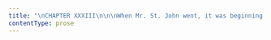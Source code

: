 ```yaml
---
title: "\nCHAPTER XXXIII\n\n\nWhen Mr. St. John went, it was beginning to snow; the whirling storm\ncontinued all night.\_ The next day a keen wind brought fresh and\nblinding falls; by twilight the valley was drifted up and almost\nimpassable.\_ I had closed my shutter, laid a mat to the door to prevent\nthe snow from blowing in under it, trimmed my fire, and after sitting\nnearly an hour on the hearth listening to the muffled fury of the\ntempest, I lit a candle, took down “Marmion,” and beginning—\n\n“Day set on Norham’s castled steep,\n And Tweed’s fair river broad and deep,\n \_\_ And Cheviot’s mountains lone;\n The massive towers, the donjon keep,\n The flanking walls that round them sweep,\n \_\_ In yellow lustre shone”—\n\n\nI soon forgot storm in music.\n\nI heard a noise: the wind, I thought, shook the door.\_ No; it was St.\nJohn Rivers, who, lifting the latch, came in out of the frozen\nhurricane—the howling darkness—and stood before me: the cloak that\ncovered his tall figure all white as a glacier.\_ I was almost in\nconsternation, so little had I expected any guest from the blocked-up\nvale that night.\n\n“Any ill news?” I demanded.\_ “Has anything happened?”\n\n“No.\_ How very easily alarmed you are!” he answered, removing his cloak\nand hanging it up against the door, towards which he again coolly pushed\nthe mat which his entrance had deranged.\_ He stamped the snow from his\nboots.\n\n“I shall sully the purity of your floor,” said he, “but you must excuse\nme for once.”\_ Then he approached the fire.\_ “I have had hard work to\nget here, I assure you,” he observed, as he warmed his hands over the\nflame.\_ “One drift took me up to the waist; happily the snow is quite\nsoft yet.”\n\n“But why are you come?” I could not forbear saying.\n\n“Rather an inhospitable question to put to a visitor; but since you ask\nit, I answer simply to have a little talk with you; I got tired of my\nmute books and empty rooms.\_ Besides, since yesterday I have experienced\nthe excitement of a person to whom a tale has been half-told, and who is\nimpatient to hear the sequel.”\n\nHe sat down.\_ I recalled his singular conduct of yesterday, and really I\nbegan to fear his wits were touched.\_ If he were insane, however, his\nwas a very cool and collected insanity: I had never seen that\nhandsome-featured face of his look more like chiselled marble than it\ndid just now, as he put aside his snow-wet hair from his forehead and\nlet the firelight shine free on his pale brow and cheek as pale, where\nit grieved me to discover the hollow trace of care or sorrow now so\nplainly graved.\_ I waited, expecting he would say something I could at\nleast comprehend; but his hand was now at his chin, his finger on his\nlip: he was thinking.\_ It struck me that his hand looked wasted like his\nface.\_ A perhaps uncalled-for gush of pity came over my heart: I was\nmoved to say—\n\n“I wish Diana or Mary would come and live with you: it is too bad that\nyou should be quite alone; and you are recklessly rash about your own\nhealth.”\n\n“Not at all,” said he: “I care for myself when necessary.\_ I am well\nnow.\_ What do you see amiss in me?”\n\nThis was said with a careless, abstracted indifference, which showed\nthat my solicitude was, at least in his opinion, wholly superfluous.\_ I\nwas silenced.\n\nHe still slowly moved his finger over his upper lip, and still his eye\ndwelt dreamily on the glowing grate; thinking it urgent to say\nsomething, I asked him presently if he felt any cold draught from the\ndoor, which was behind him.\n\n“No, no!” he responded shortly and somewhat testily.\n\n“Well,” I reflected, “if you won’t talk, you may be still; I’ll let you\nalone now, and return to my book.”\n\nSo I snuffed the candle and resumed the perusal of “Marmion.”\_ He soon\nstirred; my eye was instantly drawn to his movements; he only took out a\nmorocco pocket-book, thence produced a letter, which he read in silence,\nfolded it, put it back, relapsed into meditation.\_ It was vain to try to\nread with such an inscrutable fixture before me; nor could I, in\nimpatience, consent to be dumb; he might rebuff me if he liked, but talk\nI would.\n\n“Have you heard from Diana and Mary lately?”\n\n“Not since the letter I showed you a week ago.”\n\n“There has not been any change made about your own arrangements?\_ You\nwill not be summoned to leave England sooner than you expected?”\n\n“I fear not, indeed: such chance is too good to befall me.”\_ Baffled so\nfar, I changed my ground.\_ I bethought myself to talk about the school\nand my scholars.\n\n“Mary Garrett’s mother is better, and Mary came back to the school this\nmorning, and I shall have four new girls next week from the Foundry\nClose—they would have come to-day but for the snow.”\n\n“Indeed!”\n\n“Mr. Oliver pays for two.”\n\n“Does he?”\n\n“He means to give the whole school a treat at Christmas.”\n\n“I know.”\n\n“Was it your suggestion?”\n\n“No.”\n\n“Whose, then?”\n\n“His daughter’s, I think.”\n\n“It is like her: she is so good-natured.”\n\n“Yes.”\n\nAgain came the blank of a pause: the clock struck eight strokes.\_ It\naroused him; he uncrossed his legs, sat erect, turned to me.\n\n“Leave your book a moment, and come a little nearer the fire,” he said.\n\nWondering, and of my wonder finding no end, I complied.\n\n“Half-an-hour ago,” he pursued, “I spoke of my impatience to hear the\nsequel of a tale: on reflection, I find the matter will be better\nmanaged by my assuming the narrator’s part, and converting you into a\nlistener.\_ Before commencing, it is but fair to warn you that the story\nwill sound somewhat hackneyed in your ears; but stale details often\nregain a degree of freshness when they pass through new lips.\_ For the\nrest, whether trite or novel, it is short.\n\n“Twenty years ago, a poor curate—never mind his name at this moment—fell\nin love with a rich man’s daughter; she fell in love with him, and\nmarried him, against the advice of all her friends, who consequently\ndisowned her immediately after the wedding.\_ Before two years passed,\nthe rash pair were both dead, and laid quietly side by side under one\nslab.\_ (I have seen their grave; it formed part of the pavement of a\nhuge churchyard surrounding the grim, soot-black old cathedral of an\novergrown manufacturing town in ---shire.)\_ They left a daughter, which,\nat its very birth, Charity received in her lap—cold as that of the\nsnow-drift I almost stuck fast in to-night.\_ Charity carried the\nfriendless thing to the house of its rich maternal relations; it was\nreared by an aunt-in-law, called (I come to names now) Mrs. Reed of\nGateshead.\_ You start—did you hear a noise?\_ I daresay it is only a rat\nscrambling along the rafters of the adjoining schoolroom: it was a barn\nbefore I had it repaired and altered, and barns are generally haunted by\nrats.—To proceed.\_ Mrs. Reed kept the orphan ten years: whether it was\nhappy or not with her, I cannot say, never having been told; but at the\nend of that time she transferred it to a place you know—being no other\nthan Lowood School, where you so long resided yourself.\_ It seems her\ncareer there was very honourable: from a pupil, she became a teacher,\nlike yourself—really it strikes me there are parallel points in her\nhistory and yours—she left it to be a governess: there, again, your\nfates were analogous; she undertook the education of the ward of a\ncertain Mr. Rochester.”\n\n“Mr. Rivers!” I interrupted.\n\n“I can guess your feelings,” he said, “but restrain them for a while: I\nhave nearly finished; hear me to the end.\_ Of Mr. Rochester’s character\nI know nothing, but the one fact that he professed to offer honourable\nmarriage to this young girl, and that at the very altar she discovered\nhe had a wife yet alive, though a lunatic.\_ What his subsequent conduct\nand proposals were is a matter of pure conjecture; but when an event\ntranspired which rendered inquiry after the governess necessary, it was\ndiscovered she was gone—no one could tell when, where, or how.\_ She had\nleft Thornfield Hall in the night; every research after her course had\nbeen vain: the country had been scoured far and wide; no vestige of\ninformation could be gathered respecting her.\_ Yet that she should be\nfound is become a matter of serious urgency: advertisements have been\nput in all the papers; I myself have received a letter from one Mr.\nBriggs, a solicitor, communicating the details I have just imparted.\_ Is\nit not an odd tale?”\n\n“Just tell me this,” said I, “and since you know so much, you surely can\ntell it me—what of Mr. Rochester?\_ How and where is he?\_ What is he\ndoing?\_ Is he well?”\n\n“I am ignorant of all concerning Mr. Rochester: the letter never\nmentions him but to narrate the fraudulent and illegal attempt I have\nadverted to.\_ You should rather ask the name of the governess—the nature\nof the event which requires her appearance.”\n\n“Did no one go to Thornfield Hall, then?\_ Did no one see Mr. Rochester?”\n\n“I suppose not.”\n\n“But they wrote to him?”\n\n“Of course.”\n\n“And what did he say?\_ Who has his letters?”\n\n“Mr. Briggs intimates that the answer to his application was not from\nMr. Rochester, but from a lady: it is signed ‘Alice Fairfax.’”\n\nI felt cold and dismayed: my worst fears then were probably true: he had\nin all probability left England and rushed in reckless desperation to\nsome former haunt on the Continent.\_ And what opiate for his severe\nsufferings—what object for his strong passions—had he sought there?\_ I\ndared not answer the question.\_ Oh, my poor master—once almost my\nhusband—whom I had often called “my dear Edward!”\n\n“He must have been a bad man,” observed Mr. Rivers.\n\n“You don’t know him—don’t pronounce an opinion upon him,” I said, with\nwarmth.\n\n“Very well,” he answered quietly: “and indeed my head is otherwise\noccupied than with him: I have my tale to finish.\_ Since you won’t ask\nthe governess’s name, I must tell it of my own accord.\_ Stay!\_ I have it\nhere—it is always more satisfactory to see important points written\ndown, fairly committed to black and white.”\n\nAnd the pocket-book was again deliberately produced, opened, sought\nthrough; from one of its compartments was extracted a shabby slip of\npaper, hastily torn off: I recognised in its texture and its stains of\nultra-marine, and lake, and vermillion, the ravished margin of the\nportrait-cover.\_ He got up, held it close to my eyes: and I read, traced\nin Indian ink, in my own handwriting, the words “Jane Eyre”—the work\ndoubtless of some moment of abstraction.\n\n“Briggs wrote to me of a Jane Eyre:” he said, “the advertisements\ndemanded a Jane Eyre: I knew a Jane Elliott.—I confess I had my\nsuspicions, but it was only yesterday afternoon they were at once\nresolved into certainty.\_ You own the name and renounce the alias?”\n\n“Yes—yes; but where is Mr. Briggs?\_ He perhaps knows more of Mr.\nRochester than you do.”\n\n“Briggs is in London.\_ I should doubt his knowing anything at all about\nMr. Rochester; it is not in Mr. Rochester he is interested.\_ Meantime,\nyou forget essential points in pursuing trifles: you do not inquire why\nMr. Briggs sought after you—what he wanted with you.”\n\n“Well, what did he want?”\n\n“Merely to tell you that your uncle, Mr. Eyre of Madeira, is dead; that\nhe has left you all his property, and that you are now rich—merely\nthat—nothing more.”\n\n“I!—rich?”\n\n“Yes, you, rich—quite an heiress.”\n\nSilence succeeded.\n\n“You must prove your identity of course,” resumed St. John presently: “a\nstep which will offer no difficulties; you can then enter on immediate\npossession.\_ Your fortune is vested in the English funds; Briggs has the\nwill and the necessary documents.”\n\nHere was a new card turned up!\_ It is a fine thing, reader, to be lifted\nin a moment from indigence to wealth—a very fine thing; but not a matter\none can comprehend, or consequently enjoy, all at once.\_ And then there\nare other chances in life far more thrilling and rapture-giving: this\nis solid, an affair of the actual world, nothing ideal about it: all its\nassociations are solid and sober, and its manifestations are the same.\_\nOne does not jump, and spring, and shout hurrah! at hearing one has got\na fortune; one begins to consider responsibilities, and to ponder\nbusiness; on a base of steady satisfaction rise certain grave cares, and\nwe contain ourselves, and brood over our bliss with a solemn brow.\n\nBesides, the words Legacy, Bequest, go side by side with the words,\nDeath, Funeral.\_ My uncle I had heard was dead—my only relative; ever\nsince being made aware of his existence, I had cherished the hope of one\nday seeing him: now, I never should.\_ And then this money came only to\nme: not to me and a rejoicing family, but to my isolated self.\_ It was a\ngrand boon doubtless; and independence would be glorious—yes, I felt\nthat—that thought swelled my heart.\n\n“You unbend your forehead at last,” said Mr. Rivers.\_ “I thought Medusa\nhad looked at you, and that you were turning to stone.\_ Perhaps now you\nwill ask how much you are worth?”\n\n“How much am I worth?”\n\n“Oh, a trifle!\_ Nothing of course to speak of—twenty thousand pounds, I\nthink they say—but what is that?”\n\n“Twenty thousand pounds?”\n\nHere was a new stunner—I had been calculating on four or five thousand.\_\nThis news actually took my breath for a moment: Mr. St. John, whom I had\nnever heard laugh before, laughed now.\n\n“Well,” said he, “if you had committed a murder, and I had told you your\ncrime was discovered, you could scarcely look more aghast.”\n\n“It is a large sum—don’t you think there is a mistake?”\n\n“No mistake at all.”\n\n“Perhaps you have read the figures wrong—it may be two thousand!”\n\n“It is written in letters, not figures,—twenty thousand.”\n\nI again felt rather like an individual of but average gastronomical\npowers sitting down to feast alone at a table spread with provisions for\na hundred.\_ Mr. Rivers rose now and put his cloak on.\n\n“If it were not such a very wild night,” he said, “I would send Hannah\ndown to keep you company: you look too desperately miserable to be left\nalone.\_ But Hannah, poor woman! could not stride the drifts so well as\nI: her legs are not quite so long: so I must e’en leave you to your\nsorrows.\_ Good-night.”\n\nHe was lifting the latch: a sudden thought occurred to me.\_ “Stop one\nminute!” I cried.\n\n“Well?”\n\n“It puzzles me to know why Mr. Briggs wrote to you about me; or how he\nknew you, or could fancy that you, living in such an out-of-the-way\nplace, had the power to aid in my discovery.”\n\n“Oh!\_ I am a clergyman,” he said; “and the clergy are often appealed to\nabout odd matters.”\_ Again the latch rattled.\n\n“No; that does not satisfy me!” I exclaimed: and indeed there was\nsomething in the hasty and unexplanatory reply which, instead of\nallaying, piqued my curiosity more than ever.\n\n“It is a very strange piece of business,” I added; “I must know more\nabout it.”\n\n“Another time.”\n\n“No; to-night!—to-night!” and as he turned from the door, I placed\nmyself between it and him.\_ He looked rather embarrassed.\n\n“You certainly shall not go till you have told me all,” I said.\n\n“I would rather not just now.”\n\n“You shall!—you must!”\n\n“I would rather Diana or Mary informed you.”\n\nOf course these objections wrought my eagerness to a climax: gratified\nit must be, and that without delay; and I told him so.\n\n“But I apprised you that I was a hard man,” said he, “difficult to\npersuade.”\n\n“And I am a hard woman,—impossible to put off.”\n\n\n\n“And then,” he pursued, “I am cold: no fervour infects me.”\n\n“Whereas I am hot, and fire dissolves ice.\_ The blaze there has thawed\nall the snow from your cloak; by the same token, it has streamed on to\nmy floor, and made it like a trampled street.\_ As you hope ever to be\nforgiven, Mr. Rivers, the high crime and misdemeanour of spoiling a\nsanded kitchen, tell me what I wish to know.”\n\n“Well, then,” he said, “I yield; if not to your earnestness, to your\nperseverance: as stone is worn by continual dropping.\_ Besides, you must\nknow some day,—as well now as later.\_ Your name is Jane Eyre?”\n\n“Of course: that was all settled before.”\n\n“You are not, perhaps, aware that I am your namesake?—that I was\nchristened St. John Eyre Rivers?”\n\n“No, indeed!\_ I remember now seeing the letter E. comprised in your\ninitials written in books you have at different times lent me; but I\nnever asked for what name it stood.\_ But what then?\_ Surely—”\n\nI stopped: I could not trust myself to entertain, much less to express,\nthe thought that rushed upon me—that embodied itself,—that, in a second,\nstood out a strong, solid probability.\_ Circumstances knit themselves,\nfitted themselves, shot into order: the chain that had been lying\nhitherto a formless lump of links was drawn out straight,—every ring was\nperfect, the connection complete.\_ I knew, by instinct, how the matter\nstood, before St. John had said another word; but I cannot expect the\nreader to have the same intuitive perception, so I must repeat his\nexplanation.\n\n“My mother’s name was Eyre; she had two brothers; one a clergyman, who\nmarried Miss Jane Reed, of Gateshead; the other, John Eyre, Esq.,\nmerchant, late of Funchal, Madeira.\_ Mr. Briggs, being Mr. Eyre’s\nsolicitor, wrote to us last August to inform us of our uncle’s death,\nand to say that he had left his property to his brother the clergyman’s\norphan daughter, overlooking us, in consequence of a quarrel, never\nforgiven, between him and my father.\_ He wrote again a few weeks since,\nto intimate that the heiress was lost, and asking if we knew anything of\nher.\_ A name casually written on a slip of paper has enabled me to find\nher out.\_ You know the rest.”\_ Again he was going, but I set my back\nagainst the door.\n\n“Do let me speak,” I said; “let me have one moment to draw breath and\nreflect.”\_ I paused—he stood before me, hat in hand, looking composed\nenough.\_ I resumed—\n\n“Your mother was my father’s sister?”\n\n“Yes.”\n\n“My aunt, consequently?”\n\nHe bowed.\n\n“My uncle John was your uncle John?\_ You, Diana, and Mary are his\nsister’s children, as I am his brother’s child?”\n\n“Undeniably.”\n\n“You three, then, are my cousins; half our blood on each side flows from\nthe same source?”\n\n“We are cousins; yes.”\n\nI surveyed him.\_ It seemed I had found a brother: one I could be proud\nof,—one I could love; and two sisters, whose qualities were such, that,\nwhen I knew them but as mere strangers, they had inspired me with\ngenuine affection and admiration.\_ The two girls, on whom, kneeling down\non the wet ground, and looking through the low, latticed window of Moor\nHouse kitchen, I had gazed with so bitter a mixture of interest and\ndespair, were my near kinswomen; and the young and stately gentleman who\nhad found me almost dying at his threshold was my blood relation.\_\nGlorious discovery to a lonely wretch!\_ This was wealth indeed!—wealth\nto the heart!—a mine of pure, genial affections.\_ This was a blessing,\nbright, vivid, and exhilarating;—not like the ponderous gift of gold:\nrich and welcome enough in its way, but sobering from its weight.\_ I now\nclapped my hands in sudden joy—my pulse bounded, my veins thrilled.\n\n“Oh, I am glad!—I am glad!” I exclaimed.\n\nSt. John smiled.\_ “Did I not say you neglected essential points to\npursue trifles?” he asked.\_ “You were serious when I told you you had\ngot a fortune; and now, for a matter of no moment, you are excited.”\n\n“What can you mean?\_ It may be of no moment to you; you have sisters and\ndon’t care for a cousin; but I had nobody; and now three relations,—or\ntwo, if you don’t choose to be counted,—are born into my world\nfull-grown.\_ I say again, I am glad!”\n\nI walked fast through the room: I stopped, half suffocated with the\nthoughts that rose faster than I could receive, comprehend, settle\nthem:—thoughts of what might, could, would, and should be, and that ere\nlong.\_ I looked at the blank wall: it seemed a sky thick with ascending\nstars,—every one lit me to a purpose or delight.\_ Those who had saved my\nlife, whom, till this hour, I had loved barrenly, I could now benefit.\_\nThey were under a yoke,—I could free them: they were scattered,—I could\nreunite them: the independence, the affluence which was mine, might be\ntheirs too.\_ Were we not four?\_ Twenty thousand pounds shared equally\nwould be five thousand each, justice—enough and to spare: justice would\nbe done,—mutual happiness secured.\_ Now the wealth did not weigh on me:\nnow it was not a mere bequest of coin,—it was a legacy of life, hope,\nenjoyment.\n\nHow I looked while these ideas were taking my spirit by storm, I cannot\ntell; but I perceived soon that Mr. Rivers had placed a chair behind me,\nand was gently attempting to make me sit down on it.\_ He also advised me\nto be composed; I scorned the insinuation of helplessness and\ndistraction, shook off his hand, and began to walk about again.\n\n“Write to Diana and Mary to-morrow,” I said, “and tell them to come home\ndirectly.\_ Diana said they would both consider themselves rich with a\nthousand pounds, so with five thousand they will do very well.”\n\n“Tell me where I can get you a glass of water,” said St. John; “you must\nreally make an effort to tranquillise your feelings.”\n\n“Nonsense! and what sort of an effect will the bequest have on you?\_\nWill it keep you in England, induce you to marry Miss Oliver, and settle\ndown like an ordinary mortal?”\n\n“You wander: your head becomes confused.\_ I have been too abrupt in\ncommunicating the news; it has excited you beyond your strength.”\n\n“Mr. Rivers! you quite put me out of patience: I am rational enough; it\nis you who misunderstand, or rather who affect to misunderstand.”\n\n“Perhaps, if you explained yourself a little more fully, I should\ncomprehend better.”\n\n“Explain!\_ What is there to explain?\_ You cannot fail to see that twenty\nthousand pounds, the sum in question, divided equally between the nephew\nand three nieces of our uncle, will give five thousand to each?\_ What I\nwant is, that you should write to your sisters and tell them of the\nfortune that has accrued to them.”\n\n“To you, you mean.”\n\n“I have intimated my view of the case: I am incapable of taking any\nother.\_ I am not brutally selfish, blindly unjust, or fiendishly\nungrateful.\_ Besides, I am resolved I will have a home and connections.\_\nI like Moor House, and I will live at Moor House; I like Diana and Mary,\nand I will attach myself for life to Diana and Mary.\_ It would please\nand benefit me to have five thousand pounds; it would torment and\noppress me to have twenty thousand; which, moreover, could never be mine\nin justice, though it might in law.\_ I abandon to you, then, what is\nabsolutely superfluous to me.\_ Let there be no opposition, and no\ndiscussion about it; let us agree amongst each other, and decide the\npoint at once.”\n\n“This is acting on first impulses; you must take days to consider such a\nmatter, ere your word can be regarded as valid.”\n\n“Oh! if all you doubt is my sincerity, I am easy: you see the justice of\nthe case?”\n\n“I do see a certain justice; but it is contrary to all custom.\_\nBesides, the entire fortune is your right: my uncle gained it by his own\nefforts; he was free to leave it to whom he would: he left it to you.\_\nAfter all, justice permits you to keep it: you may, with a clear\nconscience, consider it absolutely your own.”\n\n“With me,” said I, “it is fully as much a matter of feeling as of\nconscience: I must indulge my feelings; I so seldom have had an\nopportunity of doing so.\_ Were you to argue, object, and annoy me for a\nyear, I could not forego the delicious pleasure of which I have caught a\nglimpse—that of repaying, in part, a mighty obligation, and winning to\nmyself lifelong friends.”\n\n“You think so now,” rejoined St. John, “because you do not know what it\nis to possess, nor consequently to enjoy wealth: you cannot form a\nnotion of the importance twenty thousand pounds would give you; of the\nplace it would enable you to take in society; of the prospects it would\nopen to you: you cannot—”\n\n“And you,” I interrupted, “cannot at all imagine the craving I have for\nfraternal and sisterly love.\_ I never had a home, I never had brothers\nor sisters; I must and will have them now: you are not reluctant to\nadmit me and own me, are you?”\n\n“Jane, I will be your brother—my sisters will be your sisters—without\nstipulating for this sacrifice of your just rights.”\n\n“Brother?\_ Yes; at the distance of a thousand leagues!\_ Sisters?\_ Yes;\nslaving amongst strangers!\_ I, wealthy—gorged with gold I never earned\nand do not merit!\_ You, penniless!\_ Famous equality and fraternisation!\_\nClose union!\_ Intimate attachment!”\n\n“But, Jane, your aspirations after family ties and domestic happiness\nmay be realised otherwise than by the means you contemplate: you may\nmarry.”\n\n“Nonsense, again!\_ Marry!\_ I don’t want to marry, and never shall\nmarry.”\n\n“That is saying too much: such hazardous affirmations are a proof of the\nexcitement under which you labour.”\n\n“It is not saying too much: I know what I feel, and how averse are my\ninclinations to the bare thought of marriage.\_ No one would take me for\nlove; and I will not be regarded in the light of a mere money\nspeculation.\_ And I do not want a stranger—unsympathising, alien,\ndifferent from me; I want my kindred: those with whom I have full\nfellow-feeling.\_ Say again you will be my brother: when you uttered the\nwords I was satisfied, happy; repeat them, if you can, repeat them\nsincerely.”\n\n“I think I can.\_ I know I have always loved my own sisters; and I know\non what my affection for them is grounded,—respect for their worth and\nadmiration of their talents.\_ You too have principle and mind: your\ntastes and habits resemble Diana’s and Mary’s; your presence is always\nagreeable to me; in your conversation I have already for some time found\na salutary solace.\_ I feel I can easily and naturally make room in my\nheart for you, as my third and youngest sister.”\n\n“Thank you: that contents me for to-night.\_ Now you had better go; for\nif you stay longer, you will perhaps irritate me afresh by some\nmistrustful scruple.”\n\n“And the school, Miss Eyre?\_ It must now be shut up, I suppose?”\n\n“No.\_ I will retain my post of mistress till you get a substitute.”\n\nHe smiled approbation: we shook hands, and he took leave.\n\nI need not narrate in detail the further struggles I had, and arguments\nI used, to get matters regarding the legacy settled as I wished.\_ My\ntask was a very hard one; but, as I was absolutely resolved—as my\ncousins saw at length that my mind was really and immutably fixed on\nmaking a just division of the property—as they must in their own hearts\nhave felt the equity of the intention; and must, besides, have been\ninnately conscious that in my place they would have done precisely what\nI wished to do—they yielded at length so far as to consent to put the\naffair to arbitration.\_ The judges chosen were Mr. Oliver and an able\nlawyer: both coincided in my opinion: I carried my point.\_ The\ninstruments of transfer were drawn out: St. John, Diana, Mary, and I,\neach became possessed of a competency.\n"
contentType: prose
---
```



